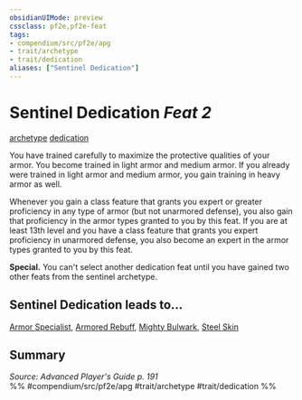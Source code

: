 ```yaml
---
obsidianUIMode: preview
cssclass: pf2e,pf2e-feat
tags:
- compendium/src/pf2e/apg
- trait/archetype
- trait/dedication
aliases: ["Sentinel Dedication"]
---
```

# Sentinel Dedication  *Feat 2*  
[archetype](../../Rules/traits/archetype.md)  [dedication](../../Rules/traits/dedication.md)  


You have trained carefully to maximize the protective qualities of your armor. You become trained in light armor and medium armor. If you already were trained in light armor and medium armor, you gain training in heavy armor as well.

Whenever you gain a class feature that grants you expert or greater proficiency in any type of armor (but not unarmored defense), you also gain that proficiency in the armor types granted to you by this feat. If you are at least 13th level and you have a class feature that grants you expert proficiency in unarmored defense, you also become an expert in the armor types granted to you by this feat.

**Special.** You can't select another dedication feat until you have gained two other feats from the sentinel archetype.

## Sentinel Dedication leads to...

[Armor Specialist](armor-specialist-apg.md), [Armored Rebuff](armored-rebuff-apg.md), [Mighty Bulwark](mighty-bulwark-apg.md), [Steel Skin](steel-skin-apg.md)

## Summary

*Source: Advanced Player's Guide p. 191*  
%% #compendium/src/pf2e/apg #trait/archetype #trait/dedication %%